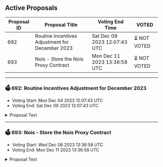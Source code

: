 ## Active Proposals

| Proposal ID | Proposal Title | Voting End Time | VOTED |
|-------------|----------------|-----------------|-------|
| 692 | Routine Incentives Adjustment for December 2023 | Sat Dec 09 2023 12:07:43 UTC | ⏳ NOT VOTED |
| 693 | Nois - Store the Nois Proxy Contract | Mon Dec 11 2023 13:36:58 UTC | ⏳ NOT VOTED |

---

### 🗳 692: Routine Incentives Adjustment for December 2023
- Voting Start: Mon Dec 04 2023 12:07:43 UTC
- Voting End: Sat Dec 09 2023 12:07:43 UTC

<details>
<summary>Proposal Text</summary>
 
This proposal adjusts the Osmosis Liquidity Incentives emitted to each pool according to the methodology in [Proposal 578](https://www.mintscan.io/osmosis/proposals/578) as well as adding a WBTC/USDC pairing to the incentives system - [Proposal 670](https://www.mintscan.io/osmosis/proposals/670) Preapprove Quote asset Pairings for incentives.

 A full breakdown of changes can be found in [this spreadsheet](https://docs.google.com/spreadsheets/d/1-6DBXycjhbIeYFkmeJqDTJOwZBC4gqPosvifGS2-DA8)
</details>

---

### 🗳 693: Nois - Store the Nois Proxy Contract
- Voting Start: Wed Dec 06 2023 13:36:58 UTC
- Voting End: Mon Dec 11 2023 13:36:58 UTC

<details>
<summary>Proposal Text</summary>
 
This proposal aims to store the Wasm code for the nois-proxy contract. 
 This contract is needed for the randdrop contract to pull the beacon from Nois. Once instantiated it will allow eligible Osmosis stakers to participate in the randdrop. This contact will also permissionlessly allow any other contract on osmosis to have access to unbiased and publicly verifiable randomness.
 For more info check the forum post here https://forum.osmosis.zone/t/proposal-for-deployment-of-nois-randdrop-contract-on-osmosis/646.
</details>
